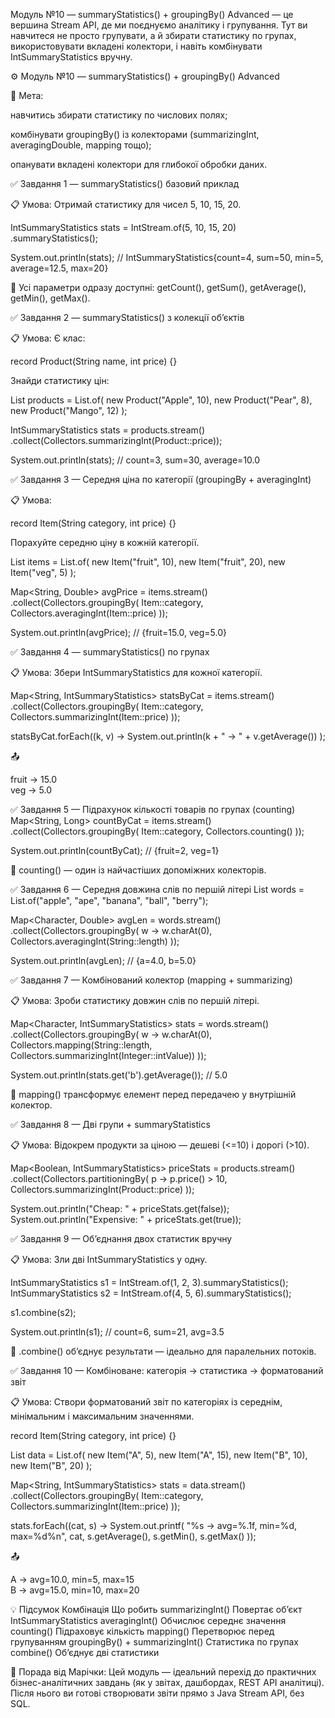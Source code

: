 Модуль №10 — summaryStatistics() + groupingBy() Advanced — це вершина Stream API, де ми поєднуємо аналітику і групування.
Тут ви навчитеся не просто групувати, а й збирати статистику по групах,
використовувати вкладені колектори, і навіть комбінувати IntSummaryStatistics вручну.

⚙️ Модуль №10 — summaryStatistics() + groupingBy() Advanced

📘 Мета:

навчитись збирати статистику по числових полях;

комбінувати groupingBy() із колекторами (summarizingInt, averagingDouble, mapping тощо);

опанувати вкладені колектори для глибокої обробки даних.

✅ Завдання 1 — summaryStatistics() базовий приклад

📋 Умова:
Отримай статистику для чисел 5, 10, 15, 20.

IntSummaryStatistics stats = IntStream.of(5, 10, 15, 20)
.summaryStatistics();

System.out.println(stats);
// IntSummaryStatistics{count=4, sum=50, min=5, average=12.5, max=20}


🧠 Усі параметри одразу доступні: getCount(), getSum(), getAverage(), getMin(), getMax().

✅ Завдання 2 — summaryStatistics() з колекції об’єктів

📋 Умова:
Є клас:

record Product(String name, int price) {}


Знайди статистику цін:

List<Product> products = List.of(
new Product("Apple", 10),
new Product("Pear", 8),
new Product("Mango", 12)
);

IntSummaryStatistics stats = products.stream()
.collect(Collectors.summarizingInt(Product::price));

System.out.println(stats); // count=3, sum=30, average=10.0

✅ Завдання 3 — Середня ціна по категорії (groupingBy + averagingInt)

📋 Умова:

record Item(String category, int price) {}


Порахуйте середню ціну в кожній категорії.

List<Item> items = List.of(
new Item("fruit", 10),
new Item("fruit", 20),
new Item("veg", 5)
);

Map<String, Double> avgPrice = items.stream()
.collect(Collectors.groupingBy(
Item::category,
Collectors.averagingInt(Item::price)
));

System.out.println(avgPrice); // {fruit=15.0, veg=5.0}

✅ Завдання 4 — summaryStatistics() по групах

📋 Умова:
Збери IntSummaryStatistics для кожної категорії.

Map<String, IntSummaryStatistics> statsByCat = items.stream()
.collect(Collectors.groupingBy(
Item::category,
Collectors.summarizingInt(Item::price)
));

statsByCat.forEach((k, v) ->
System.out.println(k + " → " + v.getAverage())
);


📤

fruit → 15.0  
veg → 5.0

✅ Завдання 5 — Підрахунок кількості товарів по групах (counting)
Map<String, Long> countByCat = items.stream()
.collect(Collectors.groupingBy(
Item::category,
Collectors.counting()
));

System.out.println(countByCat); // {fruit=2, veg=1}


🧠 counting() — один із найчастіших допоміжних колекторів.

✅ Завдання 6 — Середня довжина слів по першій літері
List<String> words = List.of("apple", "ape", "banana", "ball", "berry");

Map<Character, Double> avgLen = words.stream()
.collect(Collectors.groupingBy(
w -> w.charAt(0),
Collectors.averagingInt(String::length)
));

System.out.println(avgLen); // {a=4.0, b=5.0}

✅ Завдання 7 — Комбінований колектор (mapping + summarizing)

📋 Умова:
Зроби статистику довжин слів по першій літері.

Map<Character, IntSummaryStatistics> stats = words.stream()
.collect(Collectors.groupingBy(
w -> w.charAt(0),
Collectors.mapping(String::length, Collectors.summarizingInt(Integer::intValue))
));

System.out.println(stats.get('b').getAverage()); // 5.0


🧠 mapping() трансформує елемент перед передачею у внутрішній колектор.

✅ Завдання 8 — Дві групи + summaryStatistics

📋 Умова:
Відокрем продукти за ціною — дешеві (<=10) і дорогі (>10).

Map<Boolean, IntSummaryStatistics> priceStats = products.stream()
.collect(Collectors.partitioningBy(
p -> p.price() > 10,
Collectors.summarizingInt(Product::price)
));

System.out.println("Cheap: " + priceStats.get(false));
System.out.println("Expensive: " + priceStats.get(true));

✅ Завдання 9 — Об’єднання двох статистик вручну

📋 Умова:
Зли дві IntSummaryStatistics у одну.

IntSummaryStatistics s1 = IntStream.of(1, 2, 3).summaryStatistics();
IntSummaryStatistics s2 = IntStream.of(4, 5, 6).summaryStatistics();

s1.combine(s2);

System.out.println(s1); // count=6, sum=21, avg=3.5


🧠 .combine() об’єднує результати — ідеально для паралельних потоків.

✅ Завдання 10 — Комбіноване: категорія → статистика → форматований звіт

📋 Умова:
Створи форматований звіт по категоріях із середнім, мінімальним і максимальним значеннями.

record Item(String category, int price) {}

List<Item> data = List.of(
new Item("A", 5),
new Item("A", 15),
new Item("B", 10),
new Item("B", 20)
);

Map<String, IntSummaryStatistics> stats = data.stream()
.collect(Collectors.groupingBy(
Item::category,
Collectors.summarizingInt(Item::price)
));

stats.forEach((cat, s) -> System.out.printf(
"%s → avg=%.1f, min=%d, max=%d%n",
cat, s.getAverage(), s.getMin(), s.getMax()
));


📤

A → avg=10.0, min=5, max=15  
B → avg=15.0, min=10, max=20

💡 Підсумок
Комбінація	Що робить
summarizingInt()	Повертає об’єкт IntSummaryStatistics
averagingInt()	Обчислює середнє значення
counting()	Підраховує кількість
mapping()	Перетворює перед групуванням
groupingBy() + summarizingInt()	Статистика по групах
combine()	Об’єднує дві статистики

🧠 Порада від Марічки:
Цей модуль — ідеальний перехід до практичних бізнес-аналітичних завдань (як у звітах, дашбордах, REST API аналітиці).
Після нього ви готові створювати звіти прямо з Java Stream API, без SQL.